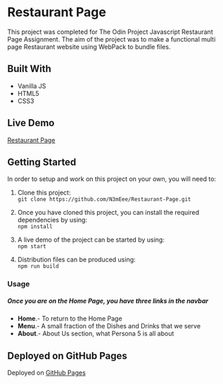 # Restaurant Page

This project was completed for The Odin Project Javascript Restaurant Page Assignment. The aim of the project was to make a functional multi page Restaurant website using WebPack to bundle files.

## Built With 

- Vanilla JS
- HTML5
- CSS3

## Live Demo

[Restaurant Page](https://n3meee.github.io/Restaurant-Page/)


## Getting Started

In order to setup and work on this project on your own, you will need to:

1. Clone this project:  
`git clone https://github.com/N3mEee/Restaurant-Page.git`

2. Once you have cloned this project, you can install the required dependencies by using:  
`npm install`

3. A live demo of the project can be started by using:  
`npm start`

4. Distribution files can be produced using:  
`npm run build`

### Usage

##### Once you are on the Home Page, you have three links in the navbar
- **Home**.- To return to the Home Page
- **Menu**.- A small fraction of the Dishes and Drinks that we serve
- **About**.- About Us section, what Persona 5 is all about 

## Deployed on GitHub Pages

Deployed on [GitHub Pages](https://pages.github.com/)